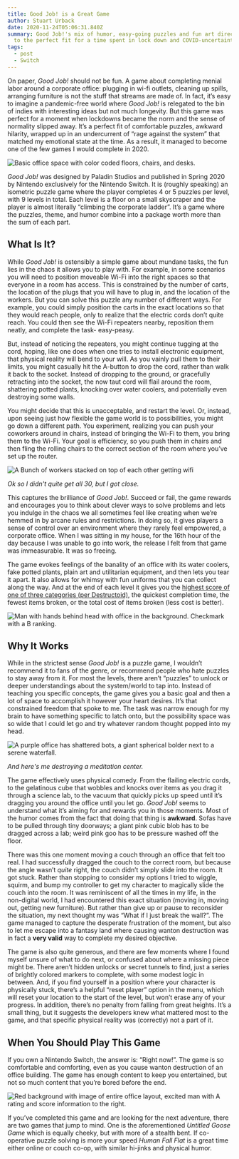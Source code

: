 ```yaml
---
title: Good Job! is a Great Game
author: Stuart Urback
date: 2020-11-24T05:06:31.840Z
summary: Good Job!'s mix of humor, easy-going puzzles and fun art direction led
  to the perfect fit for a time spent in lock down and COVID-uncertainty.
tags:
  - post
  - Switch
---
```

On paper, *Good Job!* should not be fun.  A game about completing menial labor around a corporate office: plugging in wi-fi outlets, cleaning up spills, arranging furniture is not the stuff that streams are made of. In fact, it’s easy to imagine a pandemic-free world where *Good Job!* is relegated to the bin of indies with interesting ideas but not much longevity.  But this game was perfect for a moment when lockdowns became the norm and the sense of normality slipped away.  It’s a perfect fit of comfortable puzzles, awkward hilarity, wrapped up in an undercurrent of “rage against the system” that matched my emotional state at the time. As a result, it managed to become one of the few games I would complete in 2020.

![Basic office space with color coded floors, chairs, and desks.](/static/img/2020041111281300-d696f166b39f21d053e294e03172915d.jpg "Menial Office Task")

*Good Job!*  was designed by Paladin Studios and published in Spring 2020 by Nintendo exclusively for the Nintendo Switch. It is (roughly speaking) an isometric puzzle game where the player completes 4 or 5 puzzles per level, with 9 levels in total.  Each level is a floor on a small skyscraper and the player is almost literally “climbing the corporate ladder”.  It’s a game where the puzzles, theme, and humor combine into a package worth more than the sum of each part. 

## What Is It?

While *Good Job!* is ostensibly a simple game about mundane tasks, the fun lies in the chaos it allows you to play with.  For example, in some scenarios you will need to position moveable Wi-Fi into the right spaces so that everyone in a room has access.  This is constrained by the number of carts, the location of the plugs that you will have to plug in, and the location of the workers.  But you can solve this puzzle any number of different ways.  For example, you could simply position the carts in the exact locations so that they would reach people, only to realize that the electric cords don’t quite reach.  You could then see the Wi-Fi repeaters nearby, reposition them neatly, and complete the task- easy-peasy. 

But, instead of noticing the repeaters, you might continue tugging at the cord, hoping, like one does when one tries to install electronic equipment, that physical reality will bend to your will.  As you vainly pull them to their limits, you might casually hit the A-button to drop the cord, rather than walk it back to the socket.  Instead of dropping to the ground, or gracefully retracting into the socket, the now taut cord will flail around the room, shattering potted plants, knocking over water coolers, and potentially even destroying some walls. 

You might decide that this is unacceptable, and restart the level.  Or, instead, upon seeing just how flexible the game world is to possibilities, you might go down a different path.  You experiment, realizing you can push your coworkers around in chairs, instead of bringing the Wi-Fi to them, you bring them to the Wi-Fi.  Your goal is efficiency, so you push them in chairs and then fling the rolling chairs to the correct section of the room where you’ve set up the router.



![A Bunch of workers stacked on top of each other getting wifi](/static/img/2020112114371200-d696f166b39f21d053e294e03172915d.jpg "Stacked Wifi")

*Ok so I didn't quite get all 30, but I got close.*

This captures the brilliance of *Good Job!*. Succeed or fail, the game rewards and encourages you to think about clever ways to solve problems and lets you indulge in the chaos we all sometimes feel like creating when we’re hemmed in by arcane rules and restrictions.  In doing so, it gives players a sense of control over an environment where they rarely feel empowered, a corporate office.  When I was sitting in my house, for the 16th hour of the day because I was unable to go into work, the release I felt from that game was immeasurable.  It was so freeing.

The game evokes feelings of the banality of an office with its water coolers, fake potted plants, plain art and utilitarian equipment, and then lets you tear it apart.  It also allows for whimsy with fun uniforms that you can collect along the way. And at the end of each level it gives you the [highest score of one of three categories (per Destructoid)](https://www.destructoid.com/stories/review-good-job--585148.phtml), the quickest completion time, the fewest items broken, or the total cost of items broken (less cost is better).

![Man with hands behind head with office in the background. Checkmark with a B ranking.](/static/img/2020040519204800-d696f166b39f21d053e294e03172915d.jpg "Good Job! Rating")

## Why It Works

While in the strictest sense *Good Job!* is a puzzle game, I wouldn’t recommend it to fans of the genre, or recommend people who hate puzzles to stay away from it. For most the levels, there aren’t “puzzles” to unlock or deeper understandings about the system/world to tap into.  Instead of teaching you specific concepts, the game gives you a basic goal and then a lot of space to accomplish it however your heart desires.  It’s that constrained freedom that spoke to me.  The task was narrow enough for my brain to have something specific to latch onto, but the possibility space was so wide that I could let go and try whatever random thought popped into my head.

![A purple office has shattered bots, a giant spherical bolder next to a serene waterfall.](/static/img/2020040415540400-d696f166b39f21d053e294e03172915d.jpg "Destroyed Meditation Center")

*And here's me destroying a meditation center.*

The game effectively uses physical comedy.  From the flailing electric cords, to the gelatinous cube that wobbles and knocks over items as you drag it through a science lab, to the vacuum that quickly picks up speed until it’s dragging you around the office until you let go.  *Good Job!* seems to understand what it’s aiming for and rewards you in those moments.  Most of the humor comes from the fact that doing that thing is **awkward**. Sofas have to be pulled through tiny doorways; a giant pink cubic blob has to be dragged across a lab; weird pink goo has to be pressure washed off the floor.

There was this one moment moving a couch through an office that felt too real.  I had successfully dragged the couch to the correct room, but because the angle wasn’t *quite* right, the couch didn’t simply slide into the room.  It got stuck.  Rather than stopping to consider my options I tried to wiggle, squirm, and bump my controller to get my character to magically slide the couch into the room.  It was reminiscent of all the times in my life, in the non-digital world, I had encountered this exact situation (moving in, moving out, getting new furniture).  But rather than give up or pause to reconsider the situation, my next thought my was “What if I just break the wall?”.  The game managed to capture the desperate frustration of the moment, but also to let me escape into a fantasy land where causing wanton destruction was in fact a **very valid** way to complete my desired objective. 

The game is also quite generous, and there are few moments where I found myself unsure of what to do next, or confused about where a missing piece might be. There aren’t hidden unlocks or secret tunnels to find, just a series of brightly colored markers to complete, with some modest logic in between.  And, if you find yourself in a position where your character is physically stuck, there’s a helpful “reset player” option in the menu, which will reset your location to the start of the level, but won’t erase any of your progress.  In addition, there’s no penalty from falling from great heights.  It’s a small thing, but it suggests the developers knew what mattered most to the game, and that specific physical reality was (correctly) not a part of it. 

## When You Should Play This Game

If you own a Nintendo Switch, the answer is: “Right now!”.  The game is so comfortable and comforting, even as you cause wanton destruction of an office building.  The game has enough content to keep you entertained, but not so much content that you’re bored before the end.

![Red background with image of entire office layout, excited man with A rating and score information to the right.](/static/img/2020041100004300-d696f166b39f21d053e294e03172915d.jpg "Good Job! with A grade.")

If you’ve completed this game and are looking for the next adventure, there are two games that jump to mind.  One is the aforementioned *Untitled Goose Game* which is equally cheeky, but with more of a stealth bent.  If co-operative puzzle solving is more your speed *Human Fall Flat* is a great time either online or couch co-op, with similar hi-jinks and physical humor.